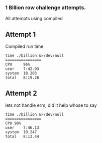 ### 1 Billion row challenge attempts.

All attempts using compiled

## Attempt 1
Compiled run time
```
time ./billion &>/dev/null
================
CPU     96%
user    7:42.93
system  18.203
total   8:19.26
```


## Attempt 2
lets not handle errs, did it help whose to say
```
time ./billion &>/dev/null
================
CPU	98%
user	7:46.13
system	19.247
total	8:13.44
```

